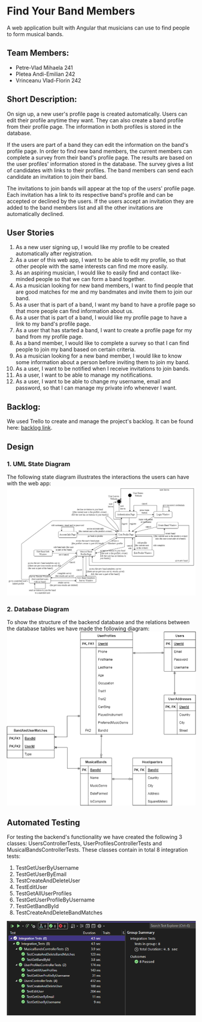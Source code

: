 # Find Your Band Members 
A web application built with Angular that musicians can use to find people to form musical bands. 


## Team Members: 
- Petre-Vlad Mihaela 241 
- Pletea Andi-Emilian 242 
- Vrinceanu Vlad-Florin 242
  

## Short Description: 
On sign up, a new user's profile page is created automatically. Users can edit their profile anytime they want. They can also create a band profile from their profile page. The information in both profiles is stored in the database.

If the users are part of a band they can edit the information on the band's profile page. In order to find new band members, the current members can complete a survey from their band's profile page. The results are based on the user profiles' information stored in the database. The survey gives a list of candidates with links to their profiles. The band members can send each candidate an invitation to join their band. 

The invitations to join bands will appear at the top of the users' profile page. Each invitation has a link to its respective band's profile and can be accepted or declined by the users. If the users accept an invitation they are added to the band members list and all the other invitations are automatically declined. 


## User Stories 
1. As a new user signing up, I would like my profile to be created automatically after registration. 
2. As a user of this web app, I want to be able to edit my profile, so that other people with the same interests can find me more easily. 
3. As an aspiring musician, I would like to easily find and contact like-minded people so that we can form a band together. 
4. As a musician looking for new band members, I want to find people that are good matches for me and my bandmates and invite them to join our band. 
5. As a user that is part of a band, I want my band to have a profile page so that more people can find information about us. 
6. As a user that is part of a band, I would like my profile page to have a link to my band's profile page. 
7. As a user that has started a band, I want to create a profile page for my band from my profile page. 
8. As a band member, I would like to complete a survey so that I can find people to join my band based on certain criteria. 
9. As a musician looking for a new band member, I would like to know some information about a person before inviting them to join my band. 
10. As a user, I want to be notified when I receive invitations to join bands. 
11. As a user, I want to be able to manage my notifications. 
12. As a user, I want to be able to change my username, email and password, so that I can manage my private info whenever I want. 


## Backlog: 
We used Trello to create and manage the project's backlog. It can be found here: [backlog link](https://trello.com/b/Jl79b3yD/backlog). 

## Design 
### 1. UML State Diagram 
The following state diagram illustrates the interactions the users can have with the web app:
![state-diagram](https://github.com/PetreVladMihaela/proiect-MDS/blob/main/state-diagram.png) 

### 2. Database Diagram
To show the structure of the backend database and the relations between the database tables we have made the following diagram:
![Database-diagram](https://github.com/PetreVladMihaela/proiect-MDS/blob/main/database-diagram.png) 


## Automated Testing
For testing the backend's functionality we have created the following 3 classes: UsersControllerTests, UserProfilesControllerTests and MusicalBandsControllerTests. These classes contain in total 8 integration tests:
1. TestGetUserByUsername
2. TestGetUserByEmail
3. TestCreateAndDeleteUser
4. TestEditUser
5. TestGetAllUserProfiles
6. TestGetUserProfileByUsername
7. TestGetBandById
8. TestCreateAndDeleteBandMatches

![tests](https://github.com/PetreVladMihaela/proiect-MDS/blob/main/tests.png) 
